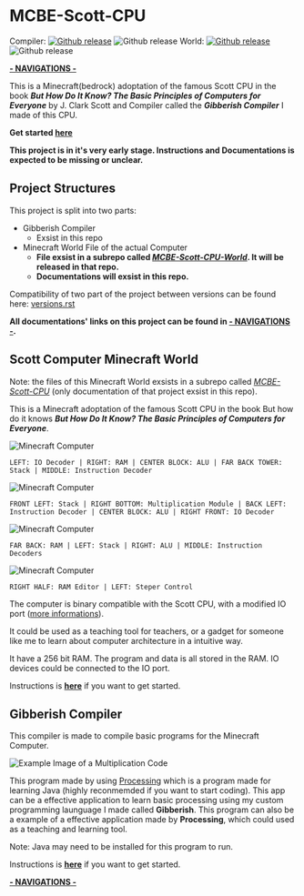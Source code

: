 # MCBE-Scott-CPU
Compiler: 
[![Github release](https://img.shields.io/github/downloads/YuandaLiu-Hashed/MCBE-Scott-CPU/total.svg)](https://github.com/YuandaLiu-Hashed/MCBE-Scott-CPU/releases)
![Github release](https://img.shields.io/github/repo-size/YuandaLiu-Hashed/MCBE-Scott-CPU.svg?color=blue)
World: 
[![Github release](https://img.shields.io/github/downloads/YuandaLiu-Hashed/MCBE-Scott-CPU-World/total.svg)](https://github.com/YuandaLiu-Hashed/MCBE-Scott-CPU-World/releases)
![Github release](https://img.shields.io/github/repo-size/YuandaLiu-Hashed/MCBE-Scott-CPU-World.svg?color=blue)

[__- NAVIGATIONS -__](/Documents/navigations.md)

This is a Minecraft(bedrock) adoptation of the famous Scott CPU in the book **_But How Do It Know? The Basic Principles of Computers for Everyone_** by J. Clark Scott and Compiler called the **_Gibberish Compiler_** I made of this CPU. 

__Get started [here](/Documents/get_started.md)__

__This project is in it's very early stage. Instructions and Documentations is expected to be missing or unclear.__

## Project Structures
This project is split into two parts: 
* Gibberish Compiler
   * Exsist in this repo
* Minecraft World File of the actual Computer 
   * __File exsist in a subrepo called _[MCBE-Scott-CPU-World](https://github.com/YuandaLiu-Hashed/MCBE-Scott-CPU-World)_. It will be released in that repo.__
   * __Documentations will exsist in this repo.__

Compatibility of two part of the project between versions can be found here: [versions.rst](/Documents/versions.rst)

__All documentations' links on this project can be found in [- NAVIGATIONS -](/Documents/navigations.md).__

## Scott Computer Minecraft World
Note: the files of this Minecraft World exsists in a subrepo called _[MCBE-Scott-CPU](https://github.com/YuandaLiu-Hashed/MCBE-Scott-CPU-World)_ (only documentation of that project exsist in this repo).

This is a Minecraft adoptation of the famous Scott CPU in the book But how do it knows **_But How Do It Know? The Basic Principles of Computers for Everyone_**. 

![Minecraft Computer](/Documents/images/image_002.png)

```LEFT: IO Decoder | RIGHT: RAM | CENTER BLOCK: ALU | FAR BACK TOWER: Stack | MIDDLE: Instruction Decoder```

![Minecraft Computer](/Documents/images/image_003.png)

```FRONT LEFT: Stack | RIGHT BOTTOM: Multiplication Module | BACK LEFT: Instruction Decoder | CENTER BLOCK: ALU | RIGHT FRONT: IO Decoder```

![Minecraft Computer](/Documents/images/image_004.png)

```FAR BACK: RAM | LEFT: Stack | RIGHT: ALU | MIDDLE: Instruction Decoders```

![Minecraft Computer](/Documents/images/image_005.png)

```RIGHT HALF: RAM Editor | LEFT: Steper Control```

The computer is binary compatible with the Scott CPU, with a modified IO port ([more informations](/Documents/compiler/instructions.rst)). 

It could be used as a teaching tool for teachers, or a gadget for someone like me to learn about computer architecture in a intuitive way. 

It have a 256 bit RAM. The program and data is all stored in the RAM. IO devices could be connected to the IO port. 

Instructions is __[here](/Documents/get_started.md#Scott-CPU-Minecraft-World)__ if you want to get started. 

## Gibberish Compiler
This compiler is made to compile basic programs for the Minecraft Computer. 

![Example Image of a Multiplication Code](/Documents/images/image_001.png)

This program made by using [Processing](https://processing.org) which is a program made for learning Java (highly reconmemded if you want to start coding). 
This app can be a effective application to learn basic processing using my custom programming launguage I made called __Gibberish__. 
This program can also be a example of a effective application made by __Processing__, which could used as a teaching and learning tool. 

Note: Java may need to be installed for this program to run. 

Instructions is __[here](/Documents/get_started.md#Gibberish-Compiler)__ if you want to get started.

[__- NAVIGATIONS -__](/Documents/navigations.md)
